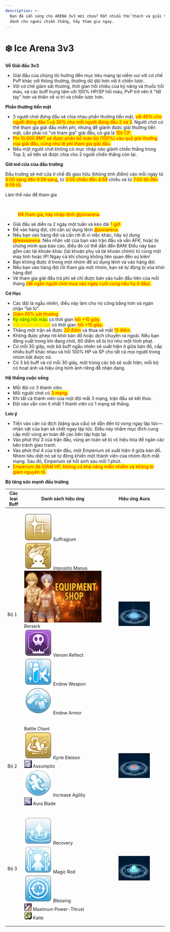```yaml
---
description: >-
  Bạn đã sẵn sàng cho ARENA 3v3 mới chưa? Rất nhiều thử thách và giải thưởng lớn
  dành cho người chiến thắng, hãy tham gia ngay.
---
```


# ❄️ Ice Arena 3v3

**Về Giải đấu 3v3**

* Giải đấu của chúng tôi hướng đến mục tiêu mang lại niềm vui với cơ chế PvP khác với thông thường, thường dữ dội hơn với ít chiến lược.
*
  Với cơ chế giảm sát thương, thời gian hồi chiêu của kỹ năng và thuốc hồi máu, và các buff trung tâm với 100% HP/SP hồi máu, PvP trở nên ít "tất tay" hơn và thiên về vị trí và chiến lược hơn.

**Phần thưởng tiền mặt**

* 3 người chơi đứng đầu sẽ chia nhau phần thưởng tiền mặt, <mark style="color:red;">với 40% cho người đứng đầu 1 và 30% cho mỗi người đứng đầu 2 và 3</mark>. Người chơi có thể tham gia giải đấu miễn phí, nhưng để giành được giải thưởng tiền mặt, cần phải có "vé tham gia" giải đấu, có giá là <mark style="color:red;">10k CP.</mark>
* <mark style="color:red;">Phí 10.000 RMT sẽ được phân bổ toàn bộ (100%) vào quỹ giải thưởng của giải đấu, cũng như lệ phí tham gia giải đấu.</mark>
* Nếu một người chơi không có mục nhập nào giành chiến thắng trong Top 3, số tiền sẽ được chia cho 2 người chiến thắng còn lại.

**Giờ mở cửa của đấu trường**

Đấu trường sẽ mở cửa ở chế độ giao hữu (không tính điểm) vào mỗi ngày từ <mark style="color:red;">8:00 sáng đến 9:59 sáng</mark>, từ <mark style="color:red;">3:00 chiều đến 4:59</mark> chiều và từ <mark style="color:red;">7:00 tối đến 8:59 tối</mark>.

Làm thế nào để tham gia

<figure><img src=".gitbook/assets/123.gif" alt=""><figcaption><p><mark style="color:red;">Để tham gia, hãy nhập lệnh @joinarena</mark></p></figcaption></figure>

* Giải đấu sẽ diễn ra 2 ngày một tuần và kéo dài <mark style="color:red;">1 giờ.</mark>
*
  Để vào hàng đợi, chỉ cần sử dụng lệnh <mark style="color:red;">@joinarena.</mark>
*
  Nếu bạn vào hàng đợi và cần rời đi vì việc khác, hãy sử dụng <mark style="color:red;">@leavearena</mark>. Nếu nhân vật của bạn vào trận đấu và vẫn AFK, hoặc bị chứng minh qua báo cáo, điều đó có thể dẫn đến BAN! Điều này bao gồm các tài khoản khác (tài khoản phụ và tài khoản chính) từ cùng một máy tính hoặc IP! Ngay cả khi chúng không liên quan đến sự kiện!
*
  Bạn không được ở trong một nhóm để sử dụng lệnh và vào hàng đợi.
*
  Nếu bạn vào hàng đợi rồi tham gia một nhóm, bạn sẽ tự động bị xóa khỏi hàng đợi!
*
  Vé tham gia giải đấu trả phí sẽ chỉ được bán vào tuần đầu tiên của mỗi tháng <mark style="color:red;">(để ngăn người chơi mua vào ngày cuối cùng nếu họ ở đầu).</mark>

**Cơ Học**

* Các đội là ngẫu nhiên, điều này làm cho nó công bằng hơn và ngăn chặn "bè lũ".
* <mark style="color:red;">Giảm 65% sát thương.</mark>
*  <mark style="color:green;">Kỹ năng hồi máu</mark> có thời gian <mark style="color:red;">hồi +10 giây.</mark>
*  <mark style="color:orange;">Vật phẩm tiêu hao</mark> có thời gian <mark style="color:red;">hồi +15 giây.</mark>
*
  Thắng một trận sẽ được <mark style="color:red;">20 điểm</mark> và thua sẽ mất <mark style="color:red;">15 điểm</mark>.
*
  Không được phép rời khỏi bản đồ hoặc dịch chuyển ra ngoài. Nếu bạn đăng xuất trong khi đang chơi, 60 điểm sẽ bị trừ như một hình phạt.
*
  Cứ mỗi 30 giây, một bộ buff ngẫu nhiên sẽ xuất hiện ở giữa bản đồ, cấp nhiều buff khác nhau và hồi 100% HP và SP cho tất cả mọi người trong nhóm bắt được nó.
*
  Có 3 bộ buff và cứ mỗi 30 giây, một trong các bộ sẽ xuất hiện, mỗi bộ có hoạt ảnh và hiệu ứng hình ảnh riêng để nhận dạng.

**Hệ thống cuộc sống**

* Mỗi đội có 3 thành viên.
*
  Mỗi người chơi có <mark style="color:red;">3 mạng.</mark>
*
  Khi tất cả thành viên của một đội mất 3 mạng, trận đấu sẽ kết thúc.
*
  Đội nào vẫn còn ít nhất 1 thành viên có 1 mạng sẽ thắng.



**Lưu ý**

* Tiến vào căn cứ địch (băng qua cầu) sẽ dẫn đến tử vong ngay lập tức—nhân vật của bạn sẽ chết ngay lập tức. Điều này nhằm mục đích cung cấp một vùng an toàn để các bên tập hợp lại.
* Vào phút thứ 3 của trận đấu, vùng an toàn sẽ bị vô hiệu hóa để ngăn các bên tránh giao tranh.
* Vào phút thứ 4 của trận đấu, một Emperium sẽ xuất hiện ở giữa bản đồ. Nhóm tiêu diệt nó sẽ tự động khiến một thành viên của nhóm địch mất mạng. Sau đó, Emperium sẽ hồi sinh sau mỗi 1 phút.
* <mark style="color:red;">Emperium đã GIẢM HP, không có khả năng miễn nhiễm và không bị giảm nguyên tố.</mark>



**Bộ tăng sức mạnh đấu trường**

| Các loại Buff | Danh sách hiệu ứng                                                                                                                                                                                                                                                                                                                                                                                                                                                                                                                                      | Hiệu ứng Aura                                                                                      |
| ------------- | ------------------------------------------------------------------------------------------------------------------------------------------------------------------------------------------------------------------------------------------------------------------------------------------------------------------------------------------------------------------------------------------------------------------------------------------------------------------------------------------------------------------------------------------------------- | -------------------------------------------------------------------------------------------------- |
| Bộ 1          | <p><img src=".gitbook/assets/image (6) (1).png" alt="" data-size="line"> Suffragium<br><img src=".gitbook/assets/image (3) (1).png" alt="" data-size="line"> Impositio Manus<br><img src=".gitbook/assets/image (1) (1) (1) (1).png" alt="" data-size="line"> Berserk<br><img src=".gitbook/assets/image (2) (1) (1) (1).png" alt="" data-size="line"> Venom Reflect<br><img src=".gitbook/assets/image (3) (1) (1).png" alt="" data-size="line"> Endow Weapon<br><img src=".gitbook/assets/image (4) (1).png" alt="" data-size="line"> Endow Armor</p> | <div><figure><img src=".gitbook/assets/33 (1).gif" alt=""><figcaption></figcaption></figure></div> |
| Bộ 2          | <p> Battle Chant<br><img src=".gitbook/assets/image (7) (1).png" alt="" data-size="line"> Kyrie Eleison<br><img src=".gitbook/assets/image (8) (1).png" alt=""> Assumptio<br><img src=".gitbook/assets/image (9) (1).png" alt="" data-size="line"> Increase Agility<br><img src=".gitbook/assets/image (10) (1).png" alt=""> Aura Blade</p>                                                                                                                                                                                                             | <div><figure><img src=".gitbook/assets/44 (1).gif" alt=""><figcaption></figcaption></figure></div> |
| Bộ 3          | <p><img src=".gitbook/assets/image (15) (1).png" alt="" data-size="line"> Recovery<br><img src=".gitbook/assets/image (11) (1).png" alt="" data-size="line"> Magic Rod<br><img src=".gitbook/assets/image (12) (1).png" alt="" data-size="line"> Blessing<br><img src=".gitbook/assets/image (13) (1).png" alt=""> Maximum Power-Thrust<br><img src=".gitbook/assets/image (14) (1).png" alt=""> Kaite</p>                                                                                                                                              | <div><figure><img src=".gitbook/assets/55.gif" alt=""><figcaption></figcaption></figure></div>     |
